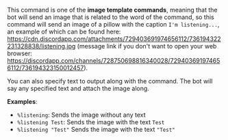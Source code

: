 This command is one of the **image template commands**, meaning that the bot will send an image that is related to the word of the command, so this command will send an image of a pillow with the caption `I'm listening...`, an example of which can be found here: <https://cdn.discordapp.com/attachments/729403691974656112/736194322231328838/listening.jpg> (message link if you don't want to open your web browser: <https://discordapp.com/channels/728750698816340028/729403691974656112/736194323150012457>).

You can also specify text to output along with the command. The bot will say any specified text and attach the image along.

**Examples**:

* `%listening`: Sends the image without any text
* `%listening Test`: Sends the image with the text `Test`
* `%listening "Test"` Sends the image with the text `"Test"`
